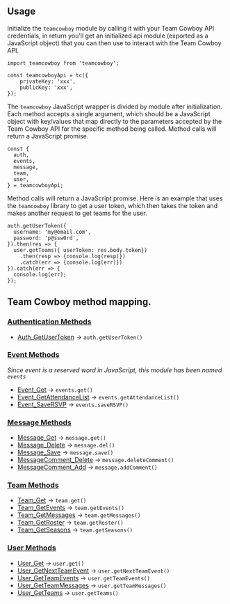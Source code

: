 ## Usage

Initialize the `teamcowboy` module by calling it with your Team Cowboy API credentials, in return you'll get an initialized api module (exported as a JavaScript object) that you can then use to interact with the Team Cowboy API.

```
import teamcowboy from 'teamcowboy';

const teamcowboyApi = tc({
    privateKey: 'xxx',
    publicKey: 'xxx',
});
```

The `teamcowboy` JavaScript wrapper is divided by module after initialization. Each method accepts a single argument, which should be a JavaScript object with key/values that map directly to the parameters accepted by the Team Cowboy API for the specific method being called. Method calls will return a JavaScript promise.

```
const {
  auth,
  events,
  message,
  team,
  user,
} = teamcowboyApi;
```

Method calls will return a JavaScript promise. Here is an example that uses the `teamcowboy` library to get a user token, which then takes the token and makes another request to get teams for the user.

```
auth.getUserToken({
  username: 'my@email.com',
  password: 'p@ssw0rd',
}).then(res => {
  user.getTeams({ userToken: res.body.token})
    .then(resp => {console.log(resp)})
    .catch(err => {console.log(err)})
}).catch(err => {
  console.log(err);
});
```

## Team Cowboy method mapping.

### [Authentication Methods](https://api.teamcowboy.com/v1/docs/#_Toc372547915)

* [Auth_GetUserToken](https://api.teamcowboy.com/v1/docs/#_Toc372547916) -> `auth.getUserToken()`

### [Event Methods](https://api.teamcowboy.com/v1/docs/#_Toc372547917)
*Since event is a reserved word in JavaScript, this module has been named `events`*

* [Event_Get](https://api.teamcowboy.com/v1/docs/#_Toc372547918) -> `events.get()`
* [Event_GetAttendanceList](https://api.teamcowboy.com/v1/docs/#_Toc372547919) -> `events.getAttendanceList()`
* [Event_SaveRSVP](https://api.teamcowboy.com/v1/docs/#_Toc372547920) -> `events.saveRSVP()`

### [Message Methods](https://api.teamcowboy.com/v1/docs/#_Toc372547921)

* [Message_Get](https://api.teamcowboy.com/v1/docs/#_Toc372547922) -> `message.get()`
* [Message_Delete](https://api.teamcowboy.com/v1/docs/#_Toc372547923) -> `message.del()`
* [Message_Save](https://api.teamcowboy.com/v1/docs/#_Toc372547924) -> `message.save()`
* [MessageComment_Delete](https://api.teamcowboy.com/v1/docs/#_Toc372547925) -> `message.deleteComment()`
* [MessageComment_Add](https://api.teamcowboy.com/v1/docs/#_Toc372547926) -> `message.addComment()`

### [Team Methods](https://api.teamcowboy.com/v1/docs/#_Toc372547927)

* [Team_Get](https://api.teamcowboy.com/v1/docs/#_Toc372547928) -> `team.get()`
* [Team_GetEvents](https://api.teamcowboy.com/v1/docs/#_Toc372547929) -> `team.getEvents()`
* [Team_GetMessages](https://api.teamcowboy.com/v1/docs/#_Toc372547930) -> `team.getMessages()`
* [Team_GetRoster](https://api.teamcowboy.com/v1/docs/#_Toc372547931) -> `team.getRoster()`
* [Team_GetSeasons](https://api.teamcowboy.com/v1/docs/#_Toc372547932) -> `team.getSeasons()`

### [User Methods](https://api.teamcowboy.com/v1/docs/#_Toc372547936)

* [User_Get](https://api.teamcowboy.com/v1/docs/#_Toc372547937) -> `user.get()`
* [User_GetNextTeamEvent](https://api.teamcowboy.com/v1/docs/#_Toc372547938) -> `user.getNextTeamEvent()`
* [User_GetTeamEvents](https://api.teamcowboy.com/v1/docs/#_Toc372547939) -> `user.getTeamEvents()`
* [User_GetTeamMessages](https://api.teamcowboy.com/v1/docs/#_Toc372547940) -> `user.getTeamMessages()`
* [User_GetTeams](https://api.teamcowboy.com/v1/docs/#_Toc372547941) -> `user.getTeams()`
